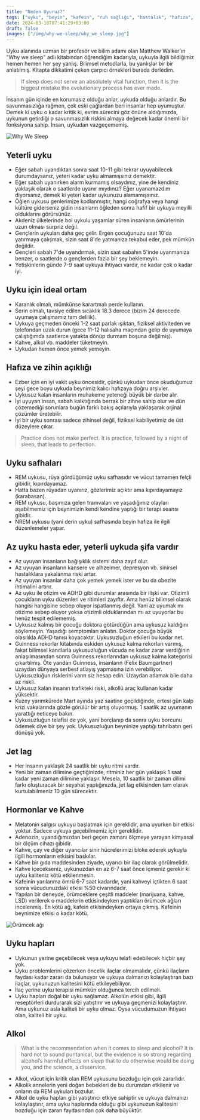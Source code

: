 ```yaml
---
title: "Neden Uyuruz?"
tags: ["uyku", "beyin", "kafein", "ruh sağlığı", "hastalık", "hafıza", "yaşam"]
date: 2024-03-18T07:41:29+03:00
draft: false
images: ["/img/why-we-sleep/why_we_sleep.jpg"]
---
```


Uyku alanında uzman bir profesör ve bilim adamı olan Matthew Walker'ın "Why we sleep" adlı kitabından öğrendiğim kadarıyla, uykuyla ilgili bildiğimiz hemen hemen her şey yanlış.
Bilimsel metodlarla, bu yanlışlar bir bir anlatılmış.
Kitapta dikkatimi çeken çarpıcı örnekleri burada derledim.

> If sleep does not serve an absolutely vital function, then it is the biggest mistake the evolutionary process has ever made.

İnsanın gün içinde en korumasız olduğu anlar, uykuda olduğu anlardır.
Bu savunmasızlığa rağmen, çok eski çağlardan beri insanlar hep uyumuştur.
Demek ki uyku o kadar kritik ki, evrim sürecini göz önüne aldığımızda, uykunun getirdiği o savunmasızlık riskini almaya değecek kadar önemli bir fonksiyona sahip.
İnsan, uykudan vazgeçememiş.

![Why We Sleep][1]

## Yeterli uyku

* Eğer sabah uyandıktan sonra saat 10-11 gibi tekrar uyuyabilecek durumdaysanız, yeteri kadar uyku almamışsınız demektir.
* Eğer sabah uyanırken alarm kurmamış olsaydınız, yine de kendiniz yaklaşık olarak o saatlerde uyanır mıydınız? Eğer uyanamazdım diyorsanız, demek ki yeteri kadar uykunuzu alamamışsınız.
* Öğlen uykusu genlerimize kodlanmıştır, hangi coğrafya veya hangi kültüre giderseniz gidin insanların öğleden sonra hafif bir uykuya meyilli olduklarını görürsünüz.
* Akdeniz ülkelerinde bol uykulu yaşamlar süren insanların ömürlerinin uzun olması sürpriz değil.
* Gençlerin uykuları daha geç gelir. Ergen çocuğunuzu saat 10'da yatırmaya çalışmak, sizin saat 8'de yatmanıza tekabul eder, pek mümkün değildir.
* Gençleri sabah 7'de uyandırmak, sizin saat sabahın 5'inde uyanmanıza benzer, o saatlerde o gençlerden fazla bir şey beklemeyin.
* Yetişkinlerin günde 7-9 saat uykuya ihtiyacı vardır, ne kadar çok o kadar iyi.

## Uyku için ideal ortam

* Karanlık olmalı, mümkünse karartmalı perde kullanın.
* Serin olmalı, tavsiye edilen sıcaklık 18.3 derece (bizim 24 derecede uyumaya çalışmamız tam delilik).
* Uykuya geçmeden önceki 1-2 saat parlak ışıktan, fiziksel aktiviteden ve telefondan uzak durun (gece 11-12 halısaha maçından gelip de uyumaya çalıştığımda saatlerce yatakta dönüp durmam boşuna değilmiş).
* Kahve, alkol vb. maddeler tüketmeyin.
* Uykudan hemen önce yemek yemeyin.

## Hafıza ve zihin açıklığı

* Ezber için en iyi vakit uyku öncesidir, çünkü uykudan önce okuduğumuz şeyi gece boyu uykuda beynimiz kalıcı hafızaya doğru arşivler.
* Uykusuz kalan insanların muhakeme yeteneği büyük bir darbe alır.
* İyi uyuyan insan, sabah kalktığında berrak bir zihne sahip olur ve dün çözemediği sorunlara bugün farklı bakış açılarıyla yaklaşarak orjinal çözümler üretebilir.
* İyi bir uyku sonrası sadece zihinsel değil, fiziksel kabiliyetimiz de üst düzeylere çıkar.

> Practice does not make perfect. It is practice, followed by a night of sleep, that leads to perfection.

## Uyku safhaları

* REM uykusu, rüya gördüğümüz uyku safhasıdır ve vücut tamamen felçli gibidir, kıpırdayamaz.
* Hatta bazen rüyadan uyanırız, gözlerimiz açıktır ama kıpırdayamayız (karabasan).
* REM uykusu, başımıza gelen tramvaları ve yaşadığımız olayları aşabilmemiz için beynimizin kendi kendine yaptığı bir terapi seansı gibidir.
* NREM uykusu (yani derin uyku) safhasında beyin hafıza ile ilgili düzenlemeler yapar.

## Az uyku hasta eder, yeterli uykuda şifa vardır

* Az uyuyan insanların bağışıklık sistemi daha zayıf olur.
* Az uyuyan insanların kansere ve alhzeimer, depresyon vb. sinirsel hastalıklara yakalanma riski artar.
* Az uyuyan insanlar daha çok yemek yemek ister ve bu da obezite ihtimalini artırır.
* Az uyku ile otizim ve ADHD gibi durumlar arasında bir ilişki var. Otizimli çocukların uyku düzenleri ve ritimleri zayıftır. Ama henüz bilimsel olarak hangisi hangisine sebep oluyor ispatlanmış değil. Yani az uyumak mı otizime sebep oluyor yoksa otizimli olduklarından mı az uyuyorlar bu henüz tespit edilememiş.
* Uykusuz kalmış bir çocuğu doktora götürdüğün ama uykusuz kaldığını söylemeyin. Yaşadığı semptomları anlatın. Doktor çocuğa büyük olasılıkla ADHD tanısı koyacaktır. Uykusuzluğun etkileri bu kadar net.
* Guinness rekorlar kitabında eskiden uykusuz kalma rekorları varmış, fakat bilimsel kanıtlarla uykusuzluğun vücuda ne kadar zarar verdiğinin anlaşılmasından sonra Guinness rekorlarından uykusuz kalma kategorisi çıkartılmış. Öte yandan Guinness, insanların (Felix Baumgartner) uzaydan dünyaya serbest atlayış yapmasına izin verebiliyor. Uykusuzluğun risklerini varın siz hesap edin. Uzaydan atlamak bile daha az riskli.
* Uykusuz kalan insanın trafikteki riski, alkollü araç kullanan kadar yüksektir.
* Kuzey yarımkürede Mart ayında yaz saatine geçildiğinde, ertesi gün kalp krizi vakalarında gözle görülür bir artış oluyormuş. 1 saatlik az uyumanın yarattığı neticeye bakın.
* Uykusuzluğun telafisi de yok, yani borçlanıp da sonra uyku borcunu ödemek diye bir şey yok. Uykusuzluğun beyninize yaptığı tahribatın geri dönüşü yok.

## Jet lag

* Her insanın yaklaşık 24 saatlik bir uyku ritmi vardır.
* Yeni bir zaman dilimine geçtiğinizde, ritminiz her gün yaklaşık 1 saat kadar yeni zaman dilimine yaklaşır. Mesela, 10 saatlik bir zaman dilimi farkı oluşturacak bir seyahat yaptığınızda, jet lag etkisinden tam olarak kurtulabilmeniz 10 gün sürecektir.

## Hormonlar ve Kahve

* Melatonin salgısı uykuyu başlatmak için gereklidir, ama uyurken bir etkisi yoktur. Sadece uykuya geçebilmemiz için gereklidir.
* Adenozin, uyandığımızdan beri geçen zamanı ölçmeye yarayan kimyasal bir ölçüm cihazı gibidir.
* Kahve, çay ve diğer uyarıcılar sinir hücrelerimizi bloke ederek uykuyla ilgili hormonların etkisini baskılar.
* Kahve bir gıda maddesinden ziyade, uyarıcı bir ilaç olarak görülmelidir.
* Kahve içecekseniz, uykunuzdan en az 6-7 saat önce içmeniz gerekir ki uyku kaliteniz kötü etkilenmesin.
* Kafeinin yarılanma ömrü 6-7 saat kadardır, yani kahveyi içtikten 6 saat sonra vücudunuzdaki etkisi %50 civarındadır.
* Yapılan bir deneyde, örümceklere çeşitli maddeler (marijuana, kahve, LSD) verilerek o maddelerin etkisindeyken yaptıkları örümcek ağları incelenmiş. En kötü ağ, kafein etkisindeyken ortaya çıkmış. Kafeinin beynimize etkisi o kadar kötü.

![Örümcek ağı][2]

## Uyku hapları

* Uykunun yerine geçebilecek veya uykuyu telafi edebilecek hiçbir şey yok.
* Uyku problemlerini çözerken öncelik ilaçlar olmamalıdır, çünkü ilaçların faydası kadar zararı da bulunuyor ve uykuya dalmanızı kolaylaştıran bazı ilaçlar, uykunuzun kalitesini kötü etkileyebiliyor.
* İlaç yerine uyku terapisi mümkün olduğunca tercih edilmeli.
* Uyku hapları doğal bir uyku sağlamaz. Alkolün etkisi gibi, ilgili reseptörleri durdurarak sizi yatıştırır ve uykuya geçmenizi kolaylaştırır. Ama uykunuz asla kaliteli bir uyku olmaz. Oysa vücudumuzun ihtiyacı olan, kaliteli bir uyku.

## Alkol

> What is the recommendation when it comes to sleep and alcohol? It is hard not to sound puritanical, but the evidence is so strong regarding alcohol’s harmful effects on sleep that to do otherwise would be doing you, and the science, a disservice.

* Alkol, vücut için kritik olan REM uykusunu bozduğu için çok zararlıdır.
* Alkolik annelerin yeni doğan bebekleri de bu durumdan etkilenir ve onların da REM uykuları bozulur.
* Alkol de uyku hapları gibi yatıştırıcı etkiye sahiptir ve uykuya dalmanızı kolaylaştırır, ama uyku haplarında olduğu gibi uykunuzun kalitesini bozduğu için zararı faydasından çok daha büyüktür.

[1]: /img/why-we-sleep/why_we_sleep.jpg
[2]: /img/why-we-sleep/spider_web.jpg
